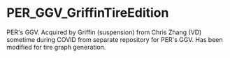 # PER_GGV_GriffinTireEdition
PER's GGV. Acquired by Griffin (suspension) from Chris Zhang (VD) sometime during COVID from separate repository for PER's GGV. Has been modified for tire graph generation.
